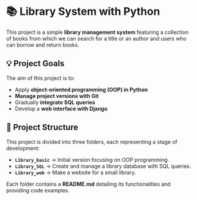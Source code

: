 # :books: Library System with Python

This project is a simple **library management system** featuring a collection of books from which we can search for a title or an author and users who can borrow and return books.  

## :bulb: Project Goals  
The aim of this project is to:  
- Apply **object-oriented programming (OOP) in Python**  
- **Manage project versions with Git**  
- Gradually **integrate SQL queries**  
- Develop a **web interface with Django**  

## :pushpin: Project Structure  
This project is divided into three folders, each representing a stage of development:  
- **`Library_basic`** -> Initial version focusing on OOP programming.  
- **`Library_SQL`** -> Create and manage a library database with SQL queries.
- **`Library_web`** -> Make a website for a small library.

Each folder contains a **README.md** detailing its functionalities and providing code examples. 
